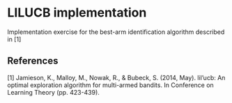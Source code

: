# LILUCB implementation

Implementation exercise for the best-arm identification algorithm described in [1]


## References
[1] Jamieson, K., Malloy, M., Nowak, R., & Bubeck, S. (2014, May). lil’ucb: An optimal exploration algorithm for multi-armed bandits. In Conference on Learning Theory (pp. 423-439).


